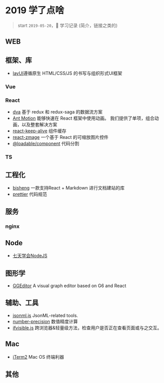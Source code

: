 # 2019 学了点啥

> start `2019-05-20`，💖 学习记录 (简介，链接之类的)

## WEB

## 框架、库

- [layUI](https://www.layui.com/doc/)遵循原生 HTML/CSS/JS 的书写与组织形式UI框架

### Vue

### React

- [dva](https://dvajs.com/) 基于 redux 和 redux-saga 的数据流方案
- [Ant Motion](https://motion.ant.design/index-cn) 能够快速在 React 框架中使用动画。
我们提供了单项，组合动画，以及整套解决方案
- [react-keep-alive](https://github.com/StructureBuilder/react-keep-alive) 组件缓存
- [react-zmage](https://github.com/Caldis/react-zmage) 一个基于 React 的可缩放图片控件
- [@loadable/component](https://www.npmjs.com/package/@loadable/component) 代码分割

### TS

## 工程化

- [bisheng](https://github.com/benjycui/bisheng) 一款支持React + Markdown 进行文档建站的库
- [prettier](https://prettier.io/) 代码规范

## 服务

### nginx

## Node

- [七天学会NodeJS](https://www.kancloud.cn/kancloud/seven-days-nodejs/43580)

## 图形学

- [GGEditor](http://ggeditor.com/) A visual graph editor based on G6 and React

## 辅助、工具

- [jsonml.js](https://github.com/benjycui/jsonml.js) JsonML-related tools.
- [number-precision](https://github.com/nefe/number-precision) 数值精度计算
- [ifvisible.js](https://github.com/serkanyersen/ifvisible.js) 跨浏览器&轻量级方法，检查用户是否正在查看页面或与之交互。

## Mac

- [iTerm2](https://www.iterm2.com/) Mac OS 终端利器

## 其他
